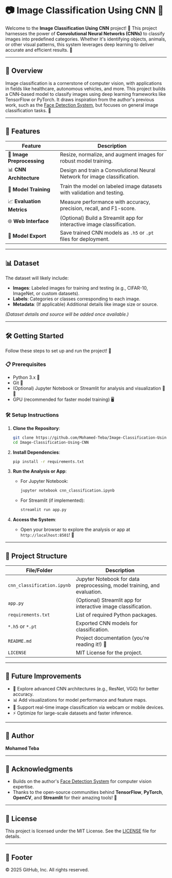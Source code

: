 # 📷 Image Classification Using CNN 🧠

Welcome to the **Image Classification Using CNN** project! 🚀 This project harnesses the power of **Convolutional Neural Networks (CNNs)** to classify images into predefined categories. Whether it's identifying objects, animals, or other visual patterns, this system leverages deep learning to deliver accurate and efficient results. 🌟

---

## 🌟 Overview

Image classification is a cornerstone of computer vision, with applications in fields like healthcare, autonomous vehicles, and more. This project builds a CNN-based model to classify images using deep learning frameworks like TensorFlow or PyTorch. It draws inspiration from the author's previous work, such as the [Face Detection System](https://github.com/Mohamed-Teba/Face-Detection-System), but focuses on general image classification tasks. 📸

---

## 🎯 Features

| **Feature**                     | **Description**                                                                 |
|---------------------------------|--------------------------------------------------------------------------------|
| 🧹 **Image Preprocessing**      | Resize, normalize, and augment images for robust model training.                |
| 📊 **CNN Architecture**         | Design and train a Convolutional Neural Network for image classification.       |
| 🤖 **Model Training**          | Train the model on labeled image datasets with validation and testing.          |
| 📈 **Evaluation Metrics**       | Measure performance with accuracy, precision, recall, and F1-score.            |
| 🌐 **Web Interface**           | (Optional) Build a Streamlit app for interactive image classification.          |
| 💾 **Model Export**            | Save trained CNN models as `.h5` or `.pt` files for deployment.                |

---

## 📊 Dataset

The dataset will likely include:
- **Images**: Labeled images for training and testing (e.g., CIFAR-10, ImageNet, or custom datasets).
- **Labels**: Categories or classes corresponding to each image.
- **Metadata**: (If applicable) Additional details like image size or source.

*(Dataset details and source will be added once available.)*

---

## 🛠️ Getting Started

Follow these steps to set up and run the project! 🚀

### 📋 Prerequisites
- Python 3.x 🐍
- Git 🌳
- (Optional) Jupyter Notebook or Streamlit for analysis and visualization 📓🌐
- GPU (recommended for faster model training) 🖥️

### 🛠️ Setup Instructions
1. **Clone the Repository**:
   ```bash
   git clone https://github.com/Mohamed-Teba/Image-Classification-Using-CNN.git
   cd Image-Classification-Using-CNN
   ```

2. **Install Dependencies**:
   ```bash
   pip install -r requirements.txt
   ```

3. **Run the Analysis or App**:
   - For Jupyter Notebook:
     ```bash
     jupyter notebook cnn_classification.ipynb
     ```
   - For Streamlit (if implemented):
     ```bash
     streamlit run app.py
     ```

4. **Access the System**:
   - Open your browser to explore the analysis or app at `http://localhost:8501`! 🎉

---

## 📂 Project Structure

| **File/Folder**         | **Description**                                                                 |
|-------------------------|--------------------------------------------------------------------------------|
| `cnn_classification.ipynb`| Jupyter Notebook for data preprocessing, model training, and evaluation.       |
| `app.py`                | (Optional) Streamlit app for interactive image classification.                 |
| `requirements.txt`      | List of required Python packages.                                              |
| `*.h5` or `*.pt`       | Exported CNN models for classification.                                        |
| `README.md`             | Project documentation (you're reading it!) 📜                                  |
| `LICENSE`               | MIT License for the project.                                                  |

---

## 🌈 Future Improvements

- 🧠 Explore advanced CNN architectures (e.g., ResNet, VGG) for better accuracy.
- 📊 Add visualizations for model performance and feature maps.
- 📱 Support real-time image classification via webcam or mobile devices.
- ⚡ Optimize for large-scale datasets and faster inference.

---

## 👤 Author

**Mohamed Teba**

---

## 🙌 Acknowledgments

- Builds on the author's [Face Detection System](https://github.com/Mohamed-Teba/Face-Detection-System) for computer vision expertise.
- Thanks to the open-source communities behind **TensorFlow**, **PyTorch**, **OpenCV**, and **Streamlit** for their amazing tools! 🙏

---

## 📜 License

This project is licensed under the MIT License. See the [LICENSE](LICENSE.txt) file for details.

---

## 📜 Footer
© 2025 GitHub, Inc. All rights reserved.
